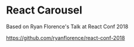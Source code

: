 # React Carousel

Based on Ryan Florence's Talk at React Conf 2018

https://github.com/ryanflorence/react-conf-2018
